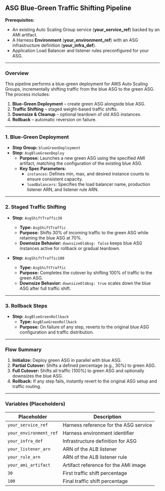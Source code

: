 ## ASG Blue-Green Traffic Shifting Pipeline

**Prerequisites:**
- An existing Auto Scaling Group service (**your_service_ref**) backed by an AMI artifact.
- A Harness **Environment** (**your_environment_ref**) with an ASG infrastructure definition (**your_infra_def**).
- Application Load Balancer and listener rules preconfigured for your ASG.

---

### Overview

This pipeline performs a blue-green deployment for AWS Auto Scaling Groups, incrementally shifting traffic from the blue ASG to the green ASG. The process includes:

1. **Blue-Green Deployment** – create green ASG alongside blue ASG.  
2. **Traffic Shifting** – staged weight-based traffic shifts.  
3. **Downsize & Cleanup** – optional teardown of old ASG instances.  
4. **Rollback** – automatic reversion on failure.

---

### 1. Blue-Green Deployment

- **Step Group:** `blueGreenDeployment`  
- **Step:** `AsgBlueGreenDeploy`  
  - **Purpose:** Launches a new green ASG using the specified AMI artifact, matching the configuration of the existing blue ASG.  
  - **Key Spec Parameters:**  
    - `instances`: Defines min, max, and desired instance counts to ensure consistent capacity.  
    - `loadBalancers`: Specifies the load balancer name, production listener ARN, and listener rule ARN.

---

### 2. Staged Traffic Shifting

- **Step:** `AsgShiftTraffic30`  
  - **Type:** `AsgShiftTraffic`  
  - **Purpose:** Shifts 30% of incoming traffic to the green ASG while retaining the blue ASG at 70%.  
  - **Downsize Behavior:** `downsizeOldAsg: false` keeps blue ASG instances active for rollback or gradual teardown.

- **Step:** `AsgShiftTraffic100`  
  - **Type:** `AsgShiftTraffic`  
  - **Purpose:** Completes the cutover by shifting 100% of traffic to the green ASG.  
  - **Downsize Behavior:** `downsizeOldAsg: true` scales down the blue ASG after full traffic shift.

---

### 3. Rollback Steps

- **Step:** `AsgBlueGreenRollback`  
  - **Type:** `AsgBlueGreenRollback`  
  - **Purpose:** On failure of any step, reverts to the original blue ASG configuration and traffic distribution.

---

### Flow Summary

1. **Initialize:** Deploy green ASG in parallel with blue ASG.  
2. **Partial Cutover:** Shifts a defined percentage (e.g., 30%) to green ASG.  
3. **Full Cutover:** Shifts all traffic (100%) to green ASG and optionally downsizes the blue ASG.  
4. **Rollback:** If any step fails, instantly revert to the original ASG setup and traffic routing.

---

### Variables (Placeholders)

| Placeholder            | Description                                   |
|------------------------|-----------------------------------------------|
| `your_service_ref`     | Harness reference for the ASG service         |
| `your_environment_ref` | Harness environment identifier                |
| `your_infra_def`       | Infrastructure definition for ASG             |
| `your_listener_arn`    | ARN of the ALB listener                       |
| `your_rule_arn`        | ARN of the ALB listener rule                  |
| `your_ami_artifact`    | Artifact reference for the AMI image          |
| `30`                   | First traffic shift percentage                |
| `100`                  | Final traffic shift percentage                |